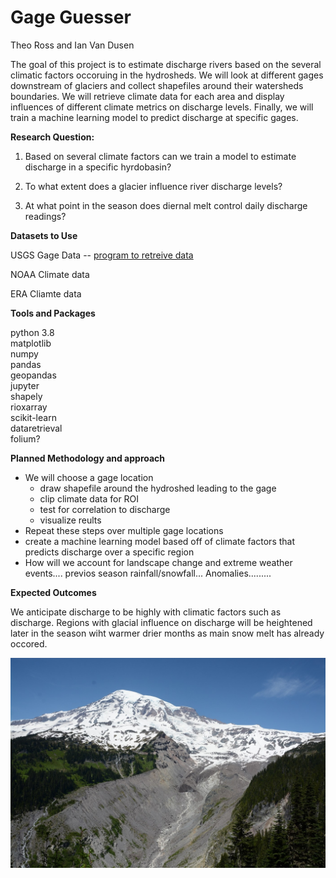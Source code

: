 # **Gage Guesser**

Theo Ross and Ian Van Dusen

The goal of this project is to estimate discharge rivers based on the several climatic factors occoruing in the hydrosheds. We will look at different gages downstream of glaciers and collect shapefiles around their watersheds boundaries. We will retrieve climate data for each area and display influences of different climate metrics on discharge levels. Finally, we will train a machine learning model to predict discharge at specific gages.

**Research Question:** 

1. Based on several climate factors can we train a model to estimate discharge in a specific hyrdobasin?

2. To what extent does a glacier influence river discharge levels?

3. At what point in the season does diernal melt control daily discharge readings?

**Datasets to Use**

USGS Gage Data --  [program to retreive data](https://github.com/USGS-python/dataretrieval)

NOAA Climate data


ERA Cliamte data



**Tools and Packages**

python 3.8<br>
matplotlib<br>
numpy<br>
pandas<br>
geopandas<br>
jupyter<br>
shapely<br>
rioxarray<br>
scikit-learn <br>
dataretrieval<br>
folium?<br>

**Planned Methodology and approach**

* We will choose a gage location 
	* draw shapefile around the hydroshed leading to the gage
	* clip climate data for ROI
	* test for correlation to discharge
	* visualize reults
* Repeat these steps over multiple gage locations
* create a machine learning model based off of climate factors that predicts discharge over a specific region
* How will we account for landscape change and extreme weather events.... previos season rainfall/snowfall... Anomalies.........

**Expected Outcomes**

We anticipate discharge to be highly with climatic factors such as discharge. Regions with glacial influence on discharge will be heightened later in the season wiht warmer drier months as main snow melt has already occored. 

![Mt Rainier](doc/MtRainier.jpeg)

